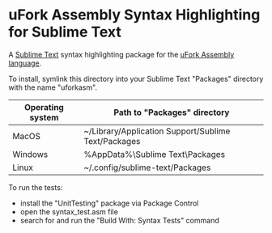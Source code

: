 # uFork Assembly Syntax Highlighting for Sublime Text

A [Sublime Text](https://www.sublimetext.com/) syntax highlighting package for
the [uFork Assembly language](../../docs/asm.md).

To install, symlink this directory into your Sublime Text "Packages" directory
with the name "uforkasm".

Operating system | Path to "Packages" directory
-----------------|----------------------------------
MacOS            | ~/Library/Application Support/Sublime Text/Packages
Windows          | %AppData%\Sublime Text\Packages
Linux            | ~/.config/sublime-text/Packages

To run the tests:
- install the "UnitTesting" package via Package Control
- open the syntax_test.asm file
- search for and run the "Build With: Syntax Tests" command
